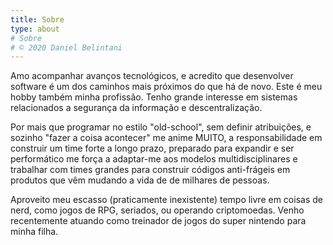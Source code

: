 ```yaml
---
title: Sobre
type: about
# Sobre
# © 2020 Daniel Belintani
---
```


<div class="section-wrapper">
    <section class="section about" id="about">
        <div id="about-text">
            <p class="paragraph-text justify-text">
                Amo acompanhar avanços tecnológicos, e acredito que desenvolver software é um dos caminhos mais próximos do que há de novo. Este é meu hobby também minha profissão. Tenho grande interesse em sistemas relacionados a segurança da informação e descentralização.
            </p>
            <p class="paragraph-text justify-text">
                Por mais que programar no estilo "old-school", sem definir atribuições, e sozinho "fazer a coisa acontecer" me anime MUITO, a responsabilidade em construir um time forte a longo prazo, preparado para expandir e ser performático me força a adaptar-me aos modelos multidisciplinares e trabalhar com times grandes para construir códigos anti-frágeis em produtos que vêm mudando a vida de de milhares de pessoas.
            </p>
            <p class="paragraph-text justify-text">
                Aproveito meu escasso (praticamente inexistente) tempo livre em coisas de nerd, como jogos de RPG, seriados, ou operando criptomoedas. Venho recentemente atuando como treinador de jogos do super nintendo para minha filha.
            </p>
        </div>
    </section>
</div>
